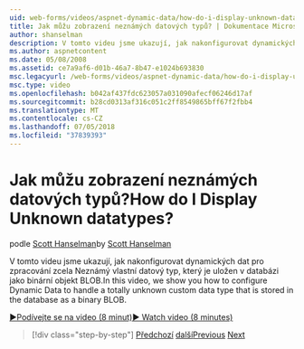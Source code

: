 ```yaml
---
uid: web-forms/videos/aspnet-dynamic-data/how-do-i-display-unknown-datatypes
title: Jak můžu zobrazení neznámých datových typů? | Dokumentace Microsoftu
author: shanselman
description: V tomto videu jsme ukazují, jak nakonfigurovat dynamických dat pro zpracování zcela Neznámý vlastní datový typ, který je uložen v databázi jako binární objekt BLOB.
ms.author: aspnetcontent
ms.date: 05/08/2008
ms.assetid: ce7a9af6-d01b-46a7-8b47-e1024b693830
msc.legacyurl: /web-forms/videos/aspnet-dynamic-data/how-do-i-display-unknown-datatypes
msc.type: video
ms.openlocfilehash: b042af437fdc623057a031090afecf06246d17af
ms.sourcegitcommit: b28cd0313af316c051c2ff8549865bff67f2fbb4
ms.translationtype: MT
ms.contentlocale: cs-CZ
ms.lasthandoff: 07/05/2018
ms.locfileid: "37839393"
---
```

<a name="how-do-i-display-unknown-datatypes"></a><span data-ttu-id="b831a-104">Jak můžu zobrazení neznámých datových typů?</span><span class="sxs-lookup"><span data-stu-id="b831a-104">How do I Display Unknown datatypes?</span></span>
====================
<span data-ttu-id="b831a-105">podle [Scott Hanselman](https://github.com/shanselman)</span><span class="sxs-lookup"><span data-stu-id="b831a-105">by [Scott Hanselman](https://github.com/shanselman)</span></span>

<span data-ttu-id="b831a-106">V tomto videu jsme ukazují, jak nakonfigurovat dynamických dat pro zpracování zcela Neznámý vlastní datový typ, který je uložen v databázi jako binární objekt BLOB.</span><span class="sxs-lookup"><span data-stu-id="b831a-106">In this video, we show you how to configure Dynamic Data to handle a totally unknown custom data type that is stored in the database as a binary BLOB.</span></span>

[<span data-ttu-id="b831a-107">&#9654;Podívejte se na video (8 minut)</span><span class="sxs-lookup"><span data-stu-id="b831a-107">&#9654; Watch video (8 minutes)</span></span>](https://channel9.msdn.com/Blogs/ASP-NET-Site-Videos/how-do-i-display-unknown-datatypes)

> [!div class="step-by-step"]
> <span data-ttu-id="b831a-108">[Předchozí](how-do-i-make-custom-pages.md)
> [další](how-do-i-use-a-dynamiccontrol-in-listview-and-detailsview-controls.md)</span><span class="sxs-lookup"><span data-stu-id="b831a-108">[Previous](how-do-i-make-custom-pages.md)
[Next](how-do-i-use-a-dynamiccontrol-in-listview-and-detailsview-controls.md)</span></span>
